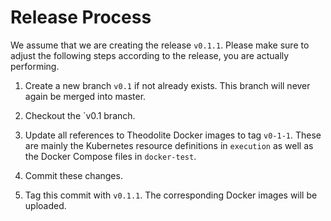 # Release Process

We assume that we are creating the release `v0.1.1`. Please make sure to adjust
the following steps according to the release, you are actually performing.

1. Create a new branch `v0.1` if not already exists. This branch will never
again be merged into master.

2. Checkout the `v0.1 branch.

3. Update all references to Theodolite Docker images to tag `v0-1-1`. These are
mainly the Kubernetes resource definitions in `execution` as well as the Docker
Compose files in `docker-test`.

4. Commit these changes.

5. Tag this commit with `v0.1.1`. The corresponding Docker images will be uploaded.
